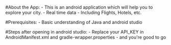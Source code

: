 #About the App:
    - This is an android application which will help you to explore your city.
    - Real time data
    - Including Flights, Hotels, etc.

#Prerequisites:
    - Basic understanding of Java and android studio

#Steps after opening in android studio:
    - Replace your API_KEY in AndroidManifest.xml and gradle-wrapper.properties
    - and you're good to go



